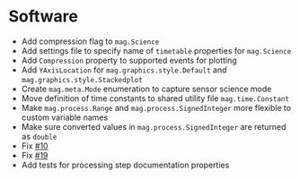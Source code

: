 # Software

- Add compression flag to `mag.Science`
- Add settings file to specify name of `timetable` properties for `mag.Science`
- Add `Compression` property to supported events for plotting
- Add `YAxisLocation` for `mag.graphics.style.Default` and `mag.graphics.style.Stackedplot`
- Create `mag.meta.Mode` enumeration to capture sensor science mode
- Move definition of time constants to shared utility file `mag.time.Constant`
- Make `mag.process.Range` and `mag.process.SignedInteger` more flexible to custom variable names
- Make sure converted values in `mag.process.SignedInteger` are returned as `double`
- Fix [#10](https://github.com/ImperialCollegeLondon/MAG-Data-Visualization-Toolbox/issues/10)
- Fix [#19](https://github.com/ImperialCollegeLondon/MAG-Data-Visualization-Toolbox/issues/19)
- Add tests for processing step documentation properties
